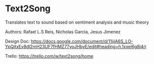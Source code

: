 # Text2Song
Translates text to sound based on sentiment analysis and music theory

Authors: Rafael L.S Reis, Nicholas Garcia, Jesus Jimenez


Design Doc: https://docs.google.com/document/d/11iijA6S_LO-YpQjtxEv8dI2mH23UF7fHMZ77yoJHbyE/edit#heading=h.1xxei6g8i4ri

Trello: https://trello.com/w/text2song/home
